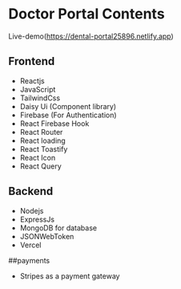# Doctor Portal Contents

Live-demo(https://dental-portal25896.netlify.app)

## Frontend
* Reactjs
* JavaScript
* TailwindCss
* Daisy Ui (Component library)
* Firebase (For Authentication)
* React Firebase Hook
* React Router
* React loading
* React Toastify
* React Icon
* React Query

## Backend
* Nodejs
* ExpressJs
* MongoDB for database
* JSONWebToken
* Vercel

##payments

* Stripes as a payment gateway
